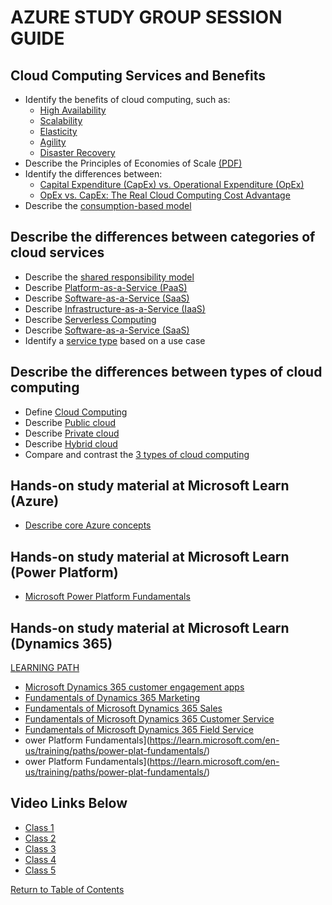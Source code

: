 # AZURE STUDY GROUP SESSION GUIDE

## Cloud Computing Services and Benefits

* Identify the benefits of cloud computing, such as:
    * [High Availability](https://docs.microsoft.com/en-us/azure/architecture/checklist/availability)
    * [Scalability](https://docs.microsoft.com/en-us/azure/architecture/framework/scalability/design-scale)
    * [Elasticity](https://azure.microsoft.com/en-ca/overview/what-is-elastic-computing/)
    * [Agility](https://docs.microsoft.com/en-us/azure/cloud-adoption-framework/strategy/business-outcomes/agility-outcomes)
    * [Disaster Recovery](https://docs.microsoft.com/en-ca/azure/site-recovery/site-recovery-overview)
* Describe the Principles of Economies of Scale [(PDF)](https://download.microsoft.com/download/6/e/4/6e4cb3d1-5004-4024-8d90-6c66c83c17aa/the_economics_of_the_cloud_white_paper.pdf)
* Identify the differences between:
    * [Capital Expenditure (CapEx) vs. Operational Expenditure (OpEx)](https://docs.microsoft.com/en-us/azure/cloud-adoption-framework/strategy/business-outcomes/fiscal-outcomes#capital-expenses-and-operating-expenses)
    * [OpEx vs. CapEx: The Real Cloud Computing Cost Advantage](https://www.10thmagnitude.com/opex-vs-capex-the-real-cloud-computing-cost-advantage/)
* Describe the [consumption-based model](https://docs.microsoft.com/en-us/azure/architecture/framework/cost/design-price)

## Describe the differences between categories of cloud services

* Describe the [shared responsibility model](https://docs.microsoft.com/en-us/azure/security/fundamentals/shared-responsibility)
* Describe [Platform-as-a-Service (PaaS)](https://azure.microsoft.com/en-ca/overview/what-is-paas/)
* Describe [Software-as-a-Service (SaaS)](https://azure.microsoft.com/en-ca/overview/what-is-saas/)
* Describe [Infrastructure-as-a-Service (IaaS)](https://azure.microsoft.com/en-ca/overview/what-is-iaas/)
* Describe [Serverless Computing](https://azure.microsoft.com/en-ca/overview/serverless-computing/)
* Describe [Software-as-a-Service (SaaS)](https://azure.microsoft.com/en-ca/overview/what-is-saas/)
* Identify a [service type](https://azure.microsoft.com/en-ca/overview/types-of-cloud-computing/) based on a use case

## Describe the differences between types of cloud computing

* Define [Cloud Computing](https://azure.microsoft.com/en-us/overview/what-is-cloud-computing/)
* Describe [Public cloud](https://azure.microsoft.com/en-ca/overview/what-is-a-public-cloud/)
* Describe [Private cloud](https://azure.microsoft.com/en-ca/overview/what-is-a-private-cloud/)
* Describe [Hybrid cloud](https://azure.microsoft.com/en-ca/overview/what-is-hybrid-cloud-computing/)
* Compare and contrast the [3 types of cloud computing](https://azure.microsoft.com/en-us/overview/what-are-private-public-hybrid-clouds/)

## Hands-on study material at Microsoft Learn (Azure)

* [Describe core Azure concepts](https://docs.microsoft.com/en-us/learn/paths/az-900-describe-cloud-concepts)

## Hands-on study material at Microsoft Learn (Power Platform)

* [Microsoft Power Platform Fundamentals](https://learn.microsoft.com/en-us/training/paths/power-plat-fundamentals/)

## Hands-on study material at Microsoft Learn (Dynamics 365)

[LEARNING PATH](https://learn.microsoft.com/en-us/certifications/d365-fundamentals-customer-engagement-apps-crm/?tab=tab-learning-paths#certification-exams)

* [Microsoft Dynamics 365 customer engagement apps](https://learn.microsoft.com/en-us/training/paths/examine-core-capabilities-of-microsoft-dynamics-365-customer-engagement-apps/)
* [Fundamentals of Dynamics 365 Marketing](https://learn.microsoft.com/en-us/training/paths/learn-fundamentals-of-microsoft-dynamics-365-marketing/)
* [Fundamentals of Microsoft Dynamics 365 Sales](https://learn.microsoft.com/en-us/training/paths/learn-fundamentals-of-microsoft-dynamics-365-sales/)
* [Fundamentals of Microsoft Dynamics 365 Customer Service](https://learn.microsoft.com/en-us/training/paths/learn-fundamentals-microsoft-dynamics-365-customer-service/)
* [Fundamentals of Microsoft Dynamics 365 Field Service](https://learn.microsoft.com/en-us/training/paths/learn-fundamentals-of-microsoft-dynamics-365-field-service/)
* ower Platform Fundamentals](https://learn.microsoft.com/en-us/training/paths/power-plat-fundamentals/)
* ower Platform Fundamentals](https://learn.microsoft.com/en-us/training/paths/power-plat-fundamentals/)


## Video Links Below

* [Class 1](https://drive.google.com/file/d/111bRRRaig9NjuonBnOIglPo8XsEqffcj/view?usp=share_link)
* [Class 2](https://drive.google.com/file/d/1TfPwqix-Vtu2onFqMLuKt_Zf_ji7HPT2/view?usp=share_link)
* [Class 3](https://drive.google.com/file/d/1rquUQ04s2FJoAJPZh_qImJiMmdw0qO24/view?usp=share_link)
* [Class 4](https://drive.google.com/file/d/1LPKYsEm_0BTx8c9oyIwQksEwxHUg3oYI/view?usp=share_link)
* [Class 5](https://drive.google.com/file/d/1XUs6F5PUKxM0kvncvgl7UnHdM4tEz9_c/view?usp=share_link)

[Return to Table of Contents](README.md)
